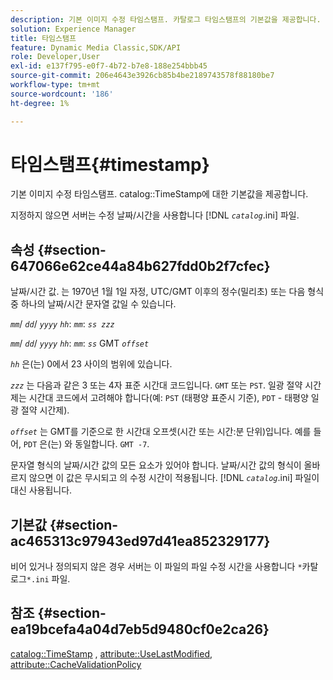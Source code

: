 ```yaml
---
description: 기본 이미지 수정 타임스탬프. 카탈로그 타임스탬프의 기본값을 제공합니다.
solution: Experience Manager
title: 타임스탬프
feature: Dynamic Media Classic,SDK/API
role: Developer,User
exl-id: e137f795-e0f7-4b72-b7e8-188e254bbb45
source-git-commit: 206e4643e3926cb85b4be2189743578f88180be7
workflow-type: tm+mt
source-wordcount: '186'
ht-degree: 1%

---
```


# 타임스탬프{#timestamp}

기본 이미지 수정 타임스탬프. catalog::TimeStamp에 대한 기본값을 제공합니다.

지정하지 않으면 서버는 수정 날짜/시간을 사용합니다 [!DNL *`catalog`*.ini] 파일.

## 속성 {#section-647066e62ce44a84b627fdd0b2f7cfec}

날짜/시간 값. 는 1970년 1월 1일 자정, UTC/GMT 이후의 정수(밀리초) 또는 다음 형식 중 하나의 날짜/시간 문자열 값일 수 있습니다.

*`mm`*/ *`dd`*/ *`yyyy`* *`hh`*: *`mm`*: *`ss zzz`*

*`mm`*/ *`dd`*/ *`yyyy`* *`hh`*: *`mm`*: *`ss`* GMT *`offset`*

*`hh`* 은(는) 0에서 23 사이의 범위에 있습니다.

*`zzz`* 는 다음과 같은 3 또는 4자 표준 시간대 코드입니다. `GMT` 또는 `PST`. 일광 절약 시간제는 시간대 코드에서 고려해야 합니다(예: `PST` (태평양 표준시 기준), `PDT` - 태평양 일광 절약 시간제).

*`offset`* 는 GMT를 기준으로 한 시간대 오프셋(시간 또는 시간:분 단위)입니다. 예를 들어, `PDT` 은(는) 와 동일합니다. `GMT -7`.

문자열 형식의 날짜/시간 값의 모든 요소가 있어야 합니다. 날짜/시간 값의 형식이 올바르지 않으면 이 값은 무시되고 의 수정 시간이 적용됩니다. [!DNL *`catalog`*.ini] 파일이 대신 사용됩니다.

## 기본값 {#section-ac465313c97943ed97d41ea852329177}

비어 있거나 정의되지 않은 경우 서버는 이 파일의 파일 수정 시간을 사용합니다 `*`카탈로그`*.ini` 파일.

## 참조 {#section-ea19bcefa4a04d7eb5d9480cf0e2ca26}

[catalog::TimeStamp](../../../../../is-api/image-catalog/image-serving-api-ref/c-image-catalog-reference/c-image-svg-data-reference/c-image-data-reference/r-timestamp-cat.md#reference-59a27b72f4cb4a53a3baba83214c4ded) , [attribute::UseLastModified](../../../../../is-api/image-catalog/image-serving-api-ref/c-image-catalog-reference/c-attributes-reference/r-uselastmodified.md#reference-73ecc421e6864a38aec5a4775f06b8e8), [attribute::CacheValidationPolicy](../../../../../is-api/image-catalog/image-serving-api-ref/c-image-catalog-reference/c-attributes-reference/r-cachevalidationpolicy.md#reference-e55e52fd749041718a9af69fa2027b57)
